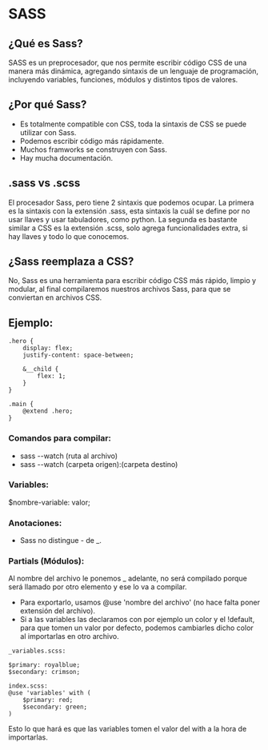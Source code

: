 # SASS
## ¿Qué es Sass?
SASS es un preprocesador, que nos permite escribir código CSS de una manera más dinámica, agregando sintaxis de un lenguaje de programación, incluyendo variables, funciones, módulos y distintos tipos de valores.

## ¿Por qué Sass?
- Es totalmente compatible con CSS, toda la sintaxis de CSS se puede utilizar con Sass.
- Podemos escribir código más rápidamente.
- Muchos framworks se construyen con Sass.
- Hay mucha documentación.

## .sass vs .scss
El procesador Sass, pero tiene 2 sintaxis que podemos ocupar.
La primera es la sintaxis con la extensión .sass, esta sintaxis la cuál se define por no usar llaves y usar tabuladores, como python.
La segunda es bastante similar a CSS es la extensión .scss, solo agrega funcionalidades extra, si hay llaves y todo lo que conocemos.

## ¿Sass reemplaza a CSS?
No, Sass es una herramienta para escribir código CSS más rápido, limpio y modular, al final compilaremos nuestros archivos Sass, para que se conviertan en archivos CSS.

## Ejemplo:
```
.hero {
    display: flex;
    justify-content: space-between;

    &__child {
        flex: 1;
    }
}

.main {
    @extend .hero;
}
```
### Comandos para compilar:
- sass --watch (ruta al archivo)
- sass --watch (carpeta origen):(carpeta destino)

### Variables:
$nombre-variable: valor;

### Anotaciones:
- Sass no distingue - de _.

### Partials (Módulos):
Al nombre del archivo le ponemos _ adelante, no será compilado porque será llamado por otro elemento y ese lo va a compilar.
- Para exportarlo, usamos @use 'nombre del archivo' (no hace falta poner extensión del archivo).
- Si a las variables las declaramos con por ejemplo un color y el !default, para que tomen un valor por defecto, podemos cambiarles dicho color al importarlas en otro archivo.

```
_variables.scss:

$primary: royalblue;
$secondary: crimson;

index.scss:
@use 'variables' with (
    $primary: red;
    $secondary: green;
)
```

Esto lo que hará es que las variables tomen el valor del with a la hora de importarlas.

